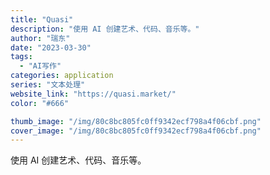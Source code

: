 ```yaml
---
title: "Quasi"
description: "使用 AI 创建艺术、代码、音乐等。"
author: "瑞东"
date: "2023-03-30"
tags:
  - "AI写作"
categories: application
series: "文本处理"
website_link: "https://quasi.market/"
color: "#666"

thumb_image: "/img/80c8bc805fc0ff9342ecf798a4f06cbf.png"
cover_image: "/img/80c8bc805fc0ff9342ecf798a4f06cbf.png"
---
```


使用 AI 创建艺术、代码、音乐等。